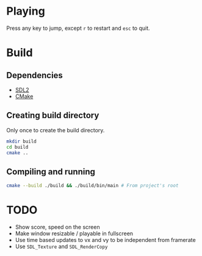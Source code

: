 # Playing
Press any key to jump, except `r` to restart and `esc` to quit.

# Build
## Dependencies

- [SDL2](https://www.libsdl.org/)
- [CMake](https://cmake.org/)

## Creating build directory

Only once to create the build directory.
```bash
mkdir build 
cd build 
cmake ..
```

## Compiling and running
```bash
cmake --build ./build && ./build/bin/main # From project's root
```
# TODO

- Show score, speed on the screen
- Make window resizable / playable in fullscreen
- Use time based updates to vx and vy to be independent from framerate
- Use `SDL_Texture` and `SDL_RenderCopy`
